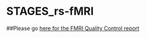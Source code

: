 # STAGES_rs-fMRI

##Please go [here for the FMRI Quality Control report](https://sidchop.github.io/STAGES_rs-fMRI/)
